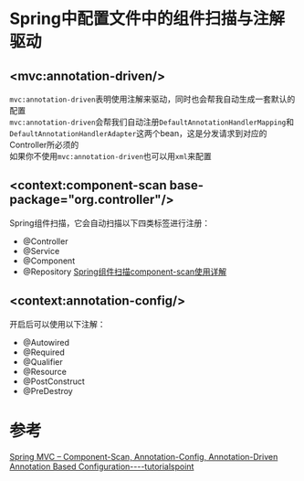 # Spring中配置文件中的组件扫描与注解驱动
## &lt;mvc:annotation-driven/&gt;
`mvc:annotation-driven`表明使用注解来驱动，同时也会帮我自动生成一套默认的配置  
`mvc:annotation-driven`会帮我们自动注册`DefaultAnnotationHandlerMapping`和`DefaultAnnotationHandlerAdapter`这两个bean，这是分发请求到对应的Controller所必须的  
如果你不使用`mvc:annotation-driven`也可以用`xml`来配置 



## <context:component-scan base-package="org.controller"/>
Spring组件扫描，它会自动扫描以下四类标签进行注册：
- @Controller
- @Service
- @Component
- @Repository
[Spring组件扫描component-scan使用详解](http://blog.csdn.net/yechaodechuntian/article/details/50585368)

## &lt;context:annotation-config/&gt;
开启后可以使用以下注解：
- @Autowired
- @Required
- @Qualifier
- @Resource
- @PostConstruct
- @PreDestroy

# 参考
[Spring MVC – Component-Scan, Annotation-Config, Annotation-Driven](https://scotch.io/@ethanmillar/spring-mvc-component-scan-annotation-config-annotation-driven)  
[Annotation Based Configuration----tutorialspoint](https://www.tutorialspoint.com/spring/spring_annotation_based_configuration.htm)

